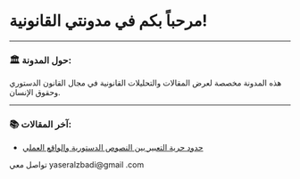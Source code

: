 # مرحباً بكم في مدونتي القانونية!

---

### 🏛️ حول المدونة:

هذه المدونة مخصصة لعرض المقالات والتحليلات القانونية في مجال القانون الدستوري وحقوق الإنسان.

---

### 📚 آخر المقالات:

- [حدود حرية التعبير بين النصوص الدستورية والواقع العملي](./freedom-of-expression.md)
 
تواصل معي yaseralzbadi@gmail .com
